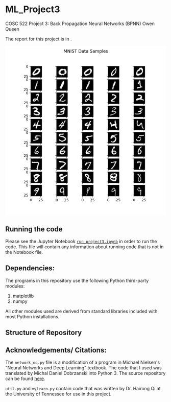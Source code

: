 # ML_Project3
COSC 522 Project 3: Back Propagation Neural Networks (BPNN)
Owen Queen

The report for this project is in .

![digits](https://github.com/owencqueen/ML_Project3/blob/main/mnist_pictures.png)

## Running the code
Please see the Jupyter Notebook [`run_project3.ipynb`](https://github.com/owencqueen/ML_Project3/blob/main/run_project3.ipynb) in order to run the code. This file will contain any information about running code that is not in the Notebook file.

## Dependencies:
The programs in this repository use the following Python third-party modules:
1. matplotlib
2. numpy

All other modules used are derived from standard libraries included with most Python installations.

## Structure of Repository

## Acknowledgements/ Citations:
The `network_oq.py` file is a modification of a program in Michael Nielsen's "Neural Networks and Deep Learning" textbook. The code that I used was translated by Michal Daniel Dobrzanski into Python 3. The source repository can be found [here](https://github.com/MichalDanielDobrzanski/DeepLearningPython35).

`util.py` and `mylearn.py` contain code that was written by Dr. Hairong Qi at the University of Tennessee for use in this project.
